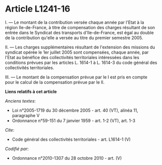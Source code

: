 # Article L1241-16

I. ― Le montant de la contribution versée chaque année par l'Etat à la région Ile-de-France, à titre de compensation des
charges résultant de son entrée dans le Syndicat des transports d'Ile-de-France, est égal au double de la contribution
qu'elle a versée au titre du premier semestre 2005. 

II. ― Les charges supplémentaires résultant de l'extension des missions du syndicat opérée le 1er juillet 2005 sont
compensées, chaque année, par l'Etat au bénéfice des collectivités territoriales intéressées dans les conditions prévues par
les articles L. 1614-1 à L. 1614-3 du code général des collectivités territoriales. 

III. ― Le montant de la compensation prévue par le I est pris en compte pour le calcul de la compensation prévue par le II.

**Liens relatifs à cet article**

_Anciens textes_:

  - Loi n°2005-1719 du 30 décembre 2005 - art. 40 (VT), alinéa 11, paragraphe V
  - Ordonnance n°59-151 du 7 janvier 1959 - art. 1-2 (VT), art. 1-3

_Cite_:

  - Code général des collectivités territoriales - art. L1614-1 (V)

_Codifié par_:

  - Ordonnance n°2010-1307 du 28 octobre 2010 - art. (V)
